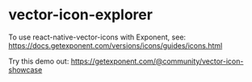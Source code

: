 vector-icon-explorer
====================

To use react-native-vector-icons with Exponent, see:
https://docs.getexponent.com/versions/icons/guides/icons.html

Try this demo out: https://getexponent.com/@community/vector-icon-showcase
